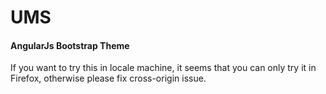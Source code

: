 # UMS

#### AngularJs Bootstrap Theme

If you want to try this in locale machine, it seems that you can only try it in Firefox, otherwise please fix cross-origin issue. 